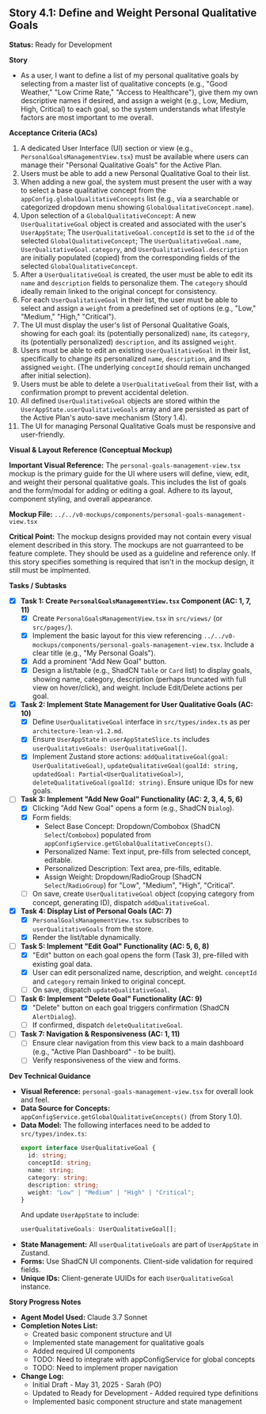 ## Story 4.1: Define and Weight Personal Qualitative Goals

**Status:** Ready for Development

**Story**
- As a user, I want to define a list of my personal qualitative goals by selecting from a master list of qualitative concepts (e.g., "Good Weather," "Low Crime Rate," "Access to Healthcare"), give them my own descriptive names if desired, and assign a weight (e.g., Low, Medium, High, Critical) to each goal, so the system understands what lifestyle factors are most important to me overall.

**Acceptance Criteria (ACs)**
1.  A dedicated User Interface (UI) section or view (e.g., `PersonalGoalsManagementView.tsx`) must be available where users can manage their "Personal Qualitative Goals" for the Active Plan.
2.  Users must be able to add a new Personal Qualitative Goal to their list.
3.  When adding a new goal, the system must present the user with a way to select a base qualitative concept from the `appConfig.globalQualitativeConcepts` list (e.g., via a searchable or categorized dropdown menu showing `GlobalQualitativeConcept.name`).
4.  Upon selection of a `GlobalQualitativeConcept`: A new `UserQualitativeGoal` object is created and associated with the user's `UserAppState`; The `UserQualitativeGoal.conceptId` is set to the `id` of the selected `GlobalQualitativeConcept`; The `UserQualitativeGoal.name`, `UserQualitativeGoal.category`, and `UserQualitativeGoal.description` are initially populated (copied) from the corresponding fields of the selected `GlobalQualitativeConcept`.
5.  After a `UserQualitativeGoal` is created, the user must be able to edit its `name` and `description` fields to personalize them. The `category` should ideally remain linked to the original concept for consistency.
6.  For each `UserQualitativeGoal` in their list, the user must be able to select and assign a `weight` from a predefined set of options (e.g., "Low," "Medium," "High," "Critical").
7.  The UI must display the user's list of Personal Qualitative Goals, showing for each goal: its (potentially personalized) `name`, its `category`, its (potentially personalized) `description`, and its assigned `weight`.
8.  Users must be able to edit an existing `UserQualitativeGoal` in their list, specifically to change its personalized `name`, `description`, and its assigned `weight`. (The underlying `conceptId` should remain unchanged after initial selection).
9.  Users must be able to delete a `UserQualitativeGoal` from their list, with a confirmation prompt to prevent accidental deletion.
10. All defined `UserQualitativeGoal` objects are stored within the `UserAppState.userQualitativeGoals` array and are persisted as part of the Active Plan's auto-save mechanism (Story 1.4).
11. The UI for managing Personal Qualitative Goals must be responsive and user-friendly.

**Visual & Layout Reference (Conceptual Mockup)**

**Important Visual Reference:** The `personal-goals-management-view.tsx` mockup is the primary guide for the UI where users will define, view, edit, and weight their personal qualitative goals. This includes the list of goals and the form/modal for adding or editing a goal. Adhere to its layout, component styling, and overall appearance.

**Mockup File:** `../../v0-mockups/components/personal-goals-management-view.tsx`

**Critical Point:** The mockup designs provided may not contain every visual element described in this story. The mockups are not guarranteed to be feature complete. They should be used as a guideline and reference only. If this story specifies something is required that isn't in the mockup design, it still must be implmented.

**Tasks / Subtasks**
- [x] **Task 1: Create `PersonalGoalsManagementView.tsx` Component (AC: 1, 7, 11)**
    - [x] Create `PersonalGoalsManagementView.tsx` in `src/views/` (or `src/pages/`).
    - [x] Implement the basic layout for this view referencing `../../v0-mockups/components/personal-goals-management-view.tsx`. Include a clear title (e.g., "My Personal Goals").
    - [x] Add a prominent "Add New Goal" button.
    - [x] Design a list/table (e.g., ShadCN `Table` or `Card` list) to display goals, showing name, category, description (perhaps truncated with full view on hover/click), and weight. Include Edit/Delete actions per goal.
- [x] **Task 2: Implement State Management for User Qualitative Goals (AC: 10)**
    - [x] Define `UserQualitativeGoal` interface in `src/types/index.ts` as per `architecture-lean-v1.2.md`.
    - [x] Ensure `UserAppState` in `userAppStateSlice.ts` includes `userQualitativeGoals: UserQualitativeGoal[]`.
    - [x] Implement Zustand store actions: `addQualitativeGoal(goal: UserQualitativeGoal)`, `updateQualitativeGoal(goalId: string, updatedGoal: Partial<UserQualitativeGoal>)`, `deleteQualitativeGoal(goalId: string)`. Ensure unique IDs for new goals.
- [ ] **Task 3: Implement "Add New Goal" Functionality (AC: 2, 3, 4, 5, 6)**
    - [x] Clicking "Add New Goal" opens a form (e.g., ShadCN `Dialog`).
    - [x] Form fields:
        - Select Base Concept: Dropdown/Combobox (ShadCN `Select`/`Combobox`) populated from `appConfigService.getGlobalQualitativeConcepts()`.
        - Personalized Name: Text input, pre-fills from selected concept, editable.
        - Personalized Description: Text area, pre-fills, editable.
        - Assign Weight: Dropdown/RadioGroup (ShadCN `Select`/`RadioGroup`) for "Low", "Medium", "High", "Critical".
    - [ ] On save, create `UserQualitativeGoal` object (copying category from concept, generating ID), dispatch `addQualitativeGoal`.
- [x] **Task 4: Display List of Personal Goals (AC: 7)**
    - [x] `PersonalGoalsManagementView.tsx` subscribes to `userQualitativeGoals` from the store.
    - [x] Render the list/table dynamically.
- [ ] **Task 5: Implement "Edit Goal" Functionality (AC: 5, 6, 8)**
    - [x] "Edit" button on each goal opens the form (Task 3), pre-filled with existing goal data.
    - [x] User can edit personalized name, description, and weight. `conceptId` and `category` remain linked to original concept.
    - [ ] On save, dispatch `updateQualitativeGoal`.
- [ ] **Task 6: Implement "Delete Goal" Functionality (AC: 9)**
    - [x] "Delete" button on each goal triggers confirmation (ShadCN `AlertDialog`).
    - [ ] If confirmed, dispatch `deleteQualitativeGoal`.
- [ ] **Task 7: Navigation & Responsiveness (AC: 1, 11)**
    - [ ] Ensure clear navigation from this view back to a main dashboard (e.g., "Active Plan Dashboard" - to be built).
    - [ ] Verify responsiveness of the view and forms.

**Dev Technical Guidance**
-   **Visual Reference:** `personal-goals-management-view.tsx` for overall look and feel.
-   **Data Source for Concepts:** `appConfigService.getGlobalQualitativeConcepts()` (from Story 1.0).
-   **Data Model:** The following interfaces need to be added to `src/types/index.ts`:
    ```typescript
    export interface UserQualitativeGoal {
      id: string;
      conceptId: string;
      name: string;
      category: string;
      description: string;
      weight: "Low" | "Medium" | "High" | "Critical";
    }
    ```
    And update `UserAppState` to include:
    ```typescript
    userQualitativeGoals: UserQualitativeGoal[];
    ```
-   **State Management:** All `userQualitativeGoals` are part of `UserAppState` in Zustand.
-   **Forms:** Use ShadCN UI components. Client-side validation for required fields.
-   **Unique IDs:** Client-generate UUIDs for each `UserQualitativeGoal` instance.

**Story Progress Notes**
* **Agent Model Used:** Claude 3.7 Sonnet
* **Completion Notes List:**
    * Created basic component structure and UI
    * Implemented state management for qualitative goals
    * Added required UI components
    * TODO: Need to integrate with appConfigService for global concepts
    * TODO: Need to implement proper navigation
* **Change Log:**
    * Initial Draft - May 31, 2025 - Sarah (PO)
    * Updated to Ready for Development - Added required type definitions
    * Implemented basic component structure and state management
